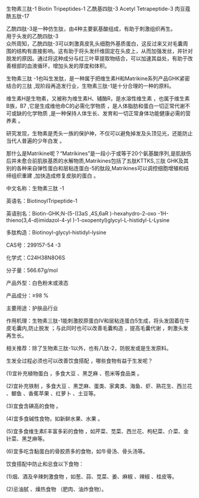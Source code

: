 生物素三肽-1 Biotin Tripeptides-1
乙酰基四肽-3 Acetyl Tetrapeptide-3 
肉豆蔻酰五肽-17

 

乙酰四肽-3是一种仿生肽，由4种主要氨基酸组成，有助于刺激组织再生。  
用于头发的乙酰四肽-3  
众所周知，乙酰四肽-3可以刺激真皮乳头细胞外基质蛋白，这反过来又对毛囊周围的结构有直接影响。这有助于将头发纤维固定在头皮上，从而加强发丝，并针对脱发的原因。通过将这种成分与红三叶草提取物结合，可以加速其益处，有助于改善根部的血液循环，增加头发的厚度和体积。


生物素三肽 -1也叫生发肽，是一种属于把维生素H和Matrikine系列产品GHK紧密结合的三肽 ,现阶段再造发行业，生物素三肽-1是十分合理的一种的原料。  
  
维生素H是生物素，又被称为维生素H、辅酶R，是水溶性维生素 ，也属于维生素B族，B7 ,它是生成维他命C的必需化学物质 ，是人体脂肪和蛋白一切正常代谢不可或缺的化学物质 ,是一种保持人体生长、发育和一切正常身体功能健康必需的营养素 。  
  
研究发现，生物素是秃头一族的保护神，不仅可以避免掉发及头顶见光，还能防止当代人普遍的少年白发 。  
  
那什么是Matrikine呢？“Matrikines”是一段小于或等于20个氨基酸序列,是肌肤伤后并未愈合前肌肤基质的水解物质,Matrikines包括了五肽KTTKS,三肽 GHK及其别的各种来自弹性蛋白和层粘连蛋白-5的肽段,Matrikines可以调控细胞增殖和结缔组织重建 ,加快造成修复皮肤的蛋白 。  
  
中文名称：生物素三肽 -1  
  
英语名：BiotinoylTripeptide-1  
  
英语别名：Biotin-GHK;N-(5-((3aS ,4S,6aR )-hexahydro-2-oxo -1H-thieno(3,4-d)imidazol-4-yl )-1-oxopentyl)glycyl-L-histidyl-L-Lysine  
  
多肽构造：Biotinoyl-glycyl-histidyl-lysine  
  
CAS号：299157-54 -3  
  
化学式：C24H38N8O6S  
  
分子量：566.67g/mol  
  
产品外型：白色粉末或液态  
  
产品成分：≥98 %  
  
主要用途：护肤品行业  
  
作用机理：生物素三肽-1能刺激胶原蛋白IV和层粘连蛋白5生成，将头发固着在牛皮毛囊内,防止脱发 ；与此同时也可以改善毛囊构造 ，提高毛囊代谢 ，刺激头发再生长。  
  
相关推荐：除了生物素三肽-1以外，也有八肽-2，防脱发或是生发原料。  
  
生发全过程必须也可以改善饮食搭配 ，哪些食物有益于生发呢？  
  
(1)宜补充植物蛋白 ，多食大豆 、黑芝麻 、苞米等食品类 。  
  
(2)宜补充铁制 ，多食大豆 、黑芝麻、蛋类、家禽类、海鱼、虾、熟花生、西兰花 、鲫鱼 、香蕉苹果 、红萝卜 、土豆等。  
  
(3)宜食含碘高的食物 。  
  
(4)宜多食碱性食物，如新鲜水果、水果 。  
  
(5)宜多食维生素E丰富多彩的食物 ，如芹菜、苋菜、西兰花、枸杞菜、介菜、金针菜、黑芝麻等。  
  
(6)宜多吃含黏蛋白的骨胶质多的食物，如牛骨汤、骨头汤等。  
  
饮食搭配中防止和忌食以下食物：  
  
(1)烟、酒及辛辣刺激食物 ，如葱、蒜、苋菜、姜、麻椒 、辣椒 、桂皮等。  
  
(2)忌油腻 、燥热食物 （肥肉、油炸食物）。